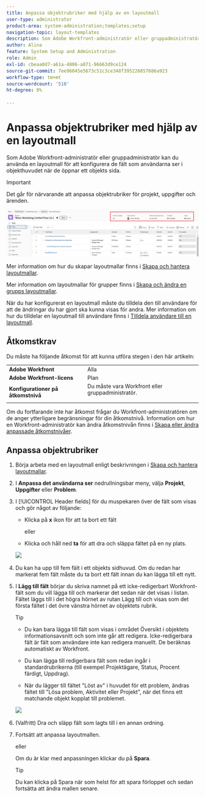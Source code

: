 ```yaml
---
title: Anpassa objektrubriker med hjälp av en layoutmall
user-type: administrator
product-area: system-administration;templates;setup
navigation-topic: layout-templates
description: Som Adobe Workfront-administratör eller gruppadministratör kan du använda en layoutmall för att konfigurera de fält som användarna ser i objekthuvudet när de öppnar ett objekts sida.
author: Alina
feature: System Setup and Administration
role: Admin
exl-id: cbeaa0d7-a61a-4806-a871-96663d9ce124
source-git-commit: 7ee96045e5673c51c3ce348f395226857686a923
workflow-type: tm+mt
source-wordcount: '510'
ht-degree: 0%

---
```


# Anpassa objektrubriker med hjälp av en layoutmall

Som Adobe Workfront-administratör eller gruppadministratör kan du använda en layoutmall för att konfigurera de fält som användarna ser i objekthuvudet när de öppnar ett objekts sida.

>[!IMPORTANT]
>
>Det går för närvarande att anpassa objektrubriker för projekt, uppgifter och ärenden.

![](assets/object-header-fields.png)

Mer information om hur du skapar layoutmallar finns i [Skapa och hantera layoutmallar](../use-layout-templates/create-and-manage-layout-templates.md).

Mer information om layoutmallar för grupper finns i [Skapa och ändra en grupps layoutmallar](../../../administration-and-setup/manage-groups/work-with-group-objects/create-and-modify-a-groups-layout-templates.md).

När du har konfigurerat en layoutmall måste du tilldela den till användare för att de ändringar du har gjort ska kunna visas för andra. Mer information om hur du tilldelar en layoutmall till användare finns i [Tilldela användare till en layoutmall](../use-layout-templates/assign-users-to-layout-template.md).

## Åtkomstkrav

Du måste ha följande åtkomst för att kunna utföra stegen i den här artikeln:


<table>
  <tr>
   <td><strong>Adobe Workfront</strong>
   </td>
   <td>Alla
   </td>
  </tr>
  <tr>
   <td><strong>Adobe Workfront-licens</strong>
   </td>
   <td>Plan
   </td>
  </tr>
  <tr>
   <td><strong>Konfigurationer på åtkomstnivå</strong>
   </td>
   <td>Du måste vara Workfront eller gruppadministratör.
<p>
   </td>
  </tr>
</table>

Om du fortfarande inte har åtkomst frågar du Workfront-administratören om de anger ytterligare begränsningar för din åtkomstnivå. Information om hur en Workfront-administratör kan ändra åtkomstnivån finns i [Skapa eller ändra anpassade åtkomstnivåer](../../add-users/configure-and-grant-access/create-modify-access-levels.md).

## Anpassa objektrubriker

1. Börja arbeta med en layoutmall enligt beskrivningen i [Skapa och hantera layoutmallar](../../customize-workfront/use-layout-templates/create-and-manage-layout-templates.md).
1. I **Anpassa det användarna ser** nedrullningsbar meny, välja **Projekt**, **Uppgifter** eller **Problem**.

   <!--when this will be possible for more than 3 objects, at production, make this more general: update the sentence above to say "select an object you want to customize in the Customize what users see drop-down menu). -->

1. I [!UICONTROL Header fields] för du muspekaren över de fält som visas och gör något av följande:
   * Klicka på **x** ikon för att ta bort ett fält

     eller

   * Klicka och håll ned **ta** för att dra och släppa fältet på en ny plats.

   <!--(NOTE: make sure the default names of these fields have not changed; otherwise, update screen shot)-->

   ![](assets/object-header-field-x-and-grab-icons-in-lt.png)

1. Du kan ha upp till fem fält i ett objekts sidhuvud.
Om du redan har markerat fem fält måste du ta bort ett fält innan du kan lägga till ett nytt.
1. I **Lägg till fält** börjar du skriva namnet på ett icke-redigerbart Workfront-fält som du vill lägga till och markerar det sedan när det visas i listan. Fältet läggs till i det högra hörnet av rutan Lägg till och visas som det första fältet i det övre vänstra hörnet av objektets rubrik.

   >[!TIP]
   >
   >* Du kan bara lägga till fält som visas i området Översikt i objektets informationsavsnitt och som inte går att redigera. Icke-redigerbara fält är fält som användare inte kan redigera manuellt. De beräknas automatiskt av Workfront.
   >
   >* Du kan lägga till redigerbara fält som redan ingår i standardrubrikerna (till exempel Projektägare, Status, Procent färdigt, Uppdrag).
   >
   >* När du lägger till fältet &quot;Löst av&quot; i huvudet för ett problem, ändras fältet till &quot;Lösa problem, Aktivitet eller Projekt&quot;, när det finns ett matchande objekt kopplat till problemet.


   ![](assets/add-field-to-header-in-lt-list.png)


1. (Valfritt) Dra och släpp fält som lagts till i en annan ordning.

1. Fortsätt att anpassa layoutmallen.

   eller

   Om du är klar med anpassningen klickar du på **Spara**.

   >[!TIP]
   >
   >Du kan klicka på Spara när som helst för att spara förloppet och sedan fortsätta att ändra mallen senare.
